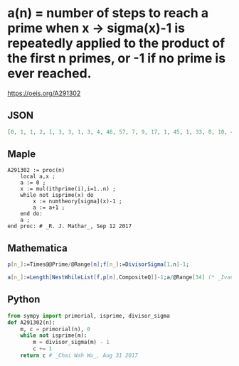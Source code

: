 # a\(n\) \= number of steps to reach a prime when x \-\> sigma\(x\)\-1 is repeatedly applied to the product of the first n primes, or \-1 if no prime is ever reached\.
https://oeis.org/A291302
## JSON
```JSON
[0, 1, 1, 2, 1, 3, 3, 1, 3, 4, 46, 57, 7, 9, 17, 1, 45, 1, 33, 8, 10, 4, 3, 32, 6, 47, 17, 21, 41, 17, 12, 11, 10, 31, 74, 25, 99, 11]
```
## Maple
```Maple
A291302 := proc(n)
    local a,x ;
    a := 0 ;
    x := mul(ithprime(i),i=1..n) ;
    while not isprime(x) do
        x := numtheory[sigma](x)-1 ;
        a := a+1 ;
    end do:
    a ;
end proc: # _R. J. Mathar_, Sep 12 2017
```
## Mathematica
```Mathematica
p[n_]:=Times@@Prime/@Range[n];f[n_]:=DivisorSigma[1,n]-1;
```
```Mathematica
a[n_]:=Length[NestWhileList[f,p[n],CompositeQ]]-1;a/@Range[34] (* _Ivan N. Ianakiev_, Sep 01 2017 *)
```
## Python
```Python
from sympy import primorial, isprime, divisor_sigma
def A291302(n):
    m, c = primorial(n), 0
    while not isprime(m):
        m = divisor_sigma(m) - 1
        c += 1
    return c # _Chai Wah Wu_, Aug 31 2017
```
